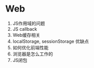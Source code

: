 # Web
1. JS作用域的问题
2. JS callback
3. Web缓存相关
4. localStorage, sessionStorage 优缺点
5. 如何优化前端性能
6. 浏览器是怎么工作的
7. JS闭包